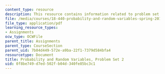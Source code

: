 ```yaml
---
content_type: resource
description: This resource contains information related to problem set 2.
file: /media/courses/18-440-probability-and-random-variables-spring-2014/0f8be749d7ed502fb04d340fe85bc3c1_MIT18_440S14_ProblemSet2.pdf
file_type: application/pdf
learning_resource_types:
- Assignments
ocw_type: OCWFile
parent_title: Assignments
parent_type: CourseSection
parent_uid: 7b04d449-572e-a9ba-22f1-7379d584bfa4
resourcetype: Document
title: Probability and Random Variables, Problem Set 2
uid: 0f8be749-d7ed-502f-b04d-340fe85bc3c1
---
```

